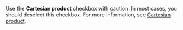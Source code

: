 Use the **Cartesian product** checkbox with caution. In most cases, you should deselect this checkbox. For more information, see [Cartesian product](/docs/platform-services/automation-service/automation-service-playbooks/#cartesian-product).